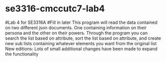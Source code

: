 # se3316-cmccutc7-lab4
#Lab 4 for SE3316A
#Fill in later
This program will read the data contained on two different json documents. One containing information on their persona and the other on their powers. Through the program you can search the list based on attribute, sort the list based on attribute, and create new sub lists containing whatever elements you want from the original list
New editions: Lots of small additional changes have been made to expand the functionality
